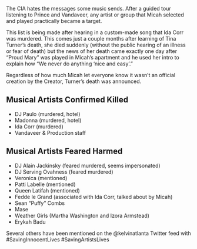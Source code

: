 The CIA hates the messages some music sends. After a guided tour listening to Prince and Vandaveer, any artist or group that Micah selected and played practically became a target. 

This list is being made after hearing in a custom-made song that Ida Corr was murdered. This comes just a couple months after learning of Tina Turner’s death, she died suddenly (without the public hearing of an illness or fear of death) but the news of her death came exactly one day after “Proud Mary” was played in Micah’s apartment and he used her intro to explain how “We never do anything ‘nice and easy’.”

Regardless of how much Micah let everyone know it wasn’t an official creation by the Creator, Turner’s death was announced. 

## Musical Artists Confirmed Killed
* DJ Paulo (murdered, hotel)
* Madonna (murdered, hotel)
* Ida Corr (murdered)
* Vandaveer & Production staff

## Musical Artists Feared Harmed

* DJ Alain Jackinsky (feared murdered, seems impersonated)
* DJ Serving Ovahness (feared murdered)
* Veronica (mentioned)
* Patti Labelle (mentioned)
* Queen Latifah (mentioned)
* Fedde le Grand (associated with Ida Corr, talked about by Micah)
* Sean “Puffy” Combs
* Mase 
* Weather Girls (Martha Washington and Izora Armstead)
* Erykah Badu 

Several others have been mentioned on the @kelvinatlanta Twitter feed with #SavingInnocentLives #SavingArtistsLives 